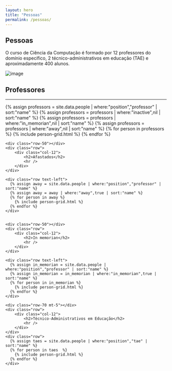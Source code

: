 ```yaml
---
layout: hero
title: "Pessoas"
permalink: /pessoas/
---
```


<div class="row align-items-center pt-2 pt-lg-5">
    <div class="col-md-8">
        <h2>Pessoas</h2>
        <p class="lead">O curso de Ciência da Computação é formado por 12 professores do domínio específico, 2 técnico-administrativos em educação (TAE) e aproximadamente 400 alunos.</p>
    </div>
    <div class="col-md-1"></div>
    <div class="col-md-3">
        <p><img alt="image" class="img-fluid" src="{{ site.url }}/images/illustrations/team.svg"></p>
    </div>
</div>

<section class="fdb-block team-8 mt-5">
  <div class="container">
    <div class="row-50"></div>
    <div class="row">
        <div class="col-12">
            <h2>Professores</h2>
            <hr />
        </div>
    </div>
    <div class="row text-left">
      {% assign professors = site.data.people | where:"position","professor" | sort:"name" %}
      {% assign professors = professors | where:"inactive",nil | sort:"name" %}
      {% assign professors = professors | where:"in_memorian",nil | sort:"name" %} 
      {% assign professors = professors | where:"away",nil | sort:"name" %}   
      {% for person in professors %}
        {% include person-grid.html %}
      {% endfor %}
    </div>
     
      
    <div class="row-50"></div>
    <div class="row">
        <div class="col-12">
            <h2>Afastados</h2>
            <hr />
        </div>
    </div>  
      
    <div class="row text-left">
      {% assign away = site.data.people | where:"position","professor" | sort:"name" %}
      {% assign away = away | where:"away",true | sort:"name" %}
      {% for person in away %}
        {% include person-grid.html %}
      {% endfor %}
    </div>  
      
      
    <div class="row-50"></div>
    <div class="row">
        <div class="col-12">
            <h2>In memorian</h2>
            <hr />
        </div>
    </div>    
      
    <div class="row text-left">
      {% assign in_memorian = site.data.people | where:"position","professor" | sort:"name" %}
      {% assign in_memorian = in_memorian | where:"in_memorian",true | sort:"name" %}
      {% for person in in_memorian %}
        {% include person-grid.html %}
      {% endfor %}
    </div>    
      
    <div class="row-70 mt-5"></div>
    <div class="row">
        <div class="col-12">
            <h2>Técnico-Administrativos em Educação</h2>
            <hr />
        </div>
    </div>
    <div class="row">
      {% assign taes = site.data.people | where:"position","tae" | sort:"name" %}
      {% for person in taes  %}
        {% include person-grid.html %}
      {% endfor %}
    </div>
  </div>
</section>
